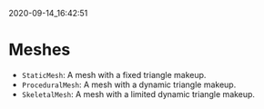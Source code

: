 2020-09-14_16:42:51

# Meshes

- `StaticMesh`: A mesh with a fixed triangle makeup.
- `ProceduralMesh`: A mesh with a dynamic triangle makeup.
- `SkeletalMesh`: A mesh with a limited dynamic triangle makeup.